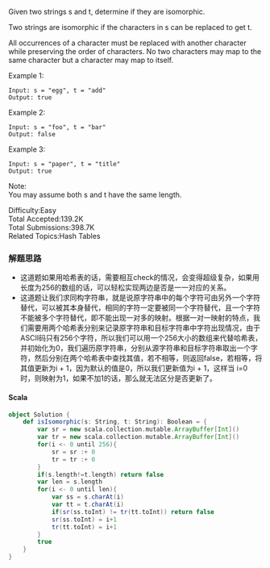 Given two strings s and t, determine if they are isomorphic.

Two strings are isomorphic if the characters in s can be replaced to get t.

All occurrences of a character must be replaced with another character while preserving the order of characters. No two characters may map to the same character but a character may map to itself.

Example 1:
```
Input: s = "egg", t = "add"
Output: true
```
Example 2:
```
Input: s = "foo", t = "bar"
Output: false
```
Example 3:
```
Input: s = "paper", t = "title"
Output: true
```
Note:  
You may assume both s and t have the same length.

Difficulty:Easy  
Total Accepted:139.2K  
Total Submissions:398.7K  
Related Topics:Hash Tables


### 解题思路
- 这道题如果用哈希表的话，需要相互check的情况，会变得超级复杂，如果用长度为256的数组的话，可以轻松实现两边是否是一一对应的关系。  
- 这道题让我们求同构字符串，就是说原字符串中的每个字符可由另外一个字符替代，可以被其本身替代，相同的字符一定要被同一个字符替代，且一个字符不能被多个字符替代，即不能出现一对多的映射。根据一对一映射的特点，我们需要用两个哈希表分别来记录原字符串和目标字符串中字符出现情况，由于ASCII码只有256个字符，所以我们可以用一个256大小的数组来代替哈希表，并初始化为0，我们遍历原字符串，分别从源字符串和目标字符串取出一个字符，然后分别在两个哈希表中查找其值，若不相等，则返回false，若相等，将其值更新为i + 1，因为默认的值是0，所以我们更新值为i + 1，这样当 i=0 时，则映射为1，如果不加1的话，那么就无法区分是否更新了。

#### Scala
```scala
object Solution {
    def isIsomorphic(s: String, t: String): Boolean = {
        var sr = new scala.collection.mutable.ArrayBuffer[Int]()
        var tr = new scala.collection.mutable.ArrayBuffer[Int]()
        for(i <- 0 until 256){
            sr = sr :+ 0
            tr = tr :+ 0
        }
        if(s.length!=t.length) return false
        var len = s.length
        for(i <- 0 until len){
            var ss = s.charAt(i)
            var tt = t.charAt(i)
            if(sr(ss.toInt) != tr(tt.toInt)) return false
            sr(ss.toInt) = i+1
            tr(tt.toInt) = i+1
        }
        true
    }
}
```